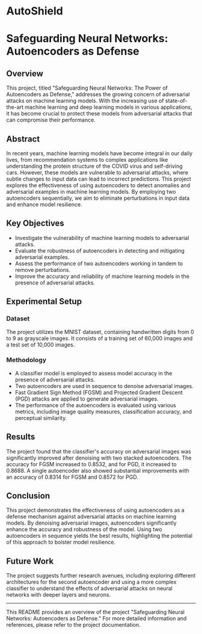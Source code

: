 # AutoShield


# Safeguarding Neural Networks: Autoencoders as Defense



## Overview

This project, titled "Safeguarding Neural Networks: The Power of Autoencoders as Defense," addresses the growing concern of adversarial attacks on machine learning models. With the increasing use of state-of-the-art machine learning and deep learning models in various applications, it has become crucial to protect these models from adversarial attacks that can compromise their performance.

## Abstract

In recent years, machine learning models have become integral in our daily lives, from recommendation systems to complex applications like understanding the protein structure of the COVID virus and self-driving cars. However, these models are vulnerable to adversarial attacks, where subtle changes to input data can lead to incorrect predictions. This project explores the effectiveness of using autoencoders to detect anomalies and adversarial examples in machine learning models. By employing two autoencoders sequentially, we aim to eliminate perturbations in input data and enhance model resilience.

## Key Objectives

- Investigate the vulnerability of machine learning models to adversarial attacks.
- Evaluate the robustness of autoencoders in detecting and mitigating adversarial examples.
- Assess the performance of two autoencoders working in tandem to remove perturbations.
- Improve the accuracy and reliability of machine learning models in the presence of adversarial attacks.

## Experimental Setup

### Dataset

The project utilizes the MNIST dataset, containing handwritten digits from 0 to 9 as grayscale images. It consists of a training set of 60,000 images and a test set of 10,000 images.

### Methodology

- A classifier model is employed to assess model accuracy in the presence of adversarial attacks.
- Two autoencoders are used in sequence to denoise adversarial images.
- Fast Gradient Sign Method (FGSM) and Projected Gradient Descent (PGD) attacks are applied to generate adversarial images.
- The performance of the autoencoders is evaluated using various metrics, including image quality measures, classification accuracy, and perceptual similarity.

## Results

The project found that the classifier's accuracy on adversarial images was significantly improved after denoising with two stacked autoencoders. The accuracy for FGSM increased to 0.8532, and for PGD, it increased to 0.8688. A single autoencoder also showed substantial improvements with an accuracy of 0.8314 for FGSM and 0.8572 for PGD.

## Conclusion

This project demonstrates the effectiveness of using autoencoders as a defense mechanism against adversarial attacks on machine learning models. By denoising adversarial images, autoencoders significantly enhance the accuracy and robustness of the model. Using two autoencoders in sequence yields the best results, highlighting the potential of this approach to bolster model resilience.



## Future Work

The project suggests further research avenues, including exploring different architectures for the second autoencoder and using a more complex classifier to understand the effects of adversarial attacks on neural networks with deeper layers and neurons.

---

This README provides an overview of the project "Safeguarding Neural Networks: Autoencoders as Defense." For more detailed information and references, please refer to the project documentation.
